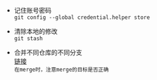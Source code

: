 + 记住账号密码  
`git config --global credential.helper store`
  
+ 清除本地的修改  
`git stash`
  
+ 合并不同仓库的不同分支  
[链接](https://www.zybuluo.com/aqa510415008/note/1428756)  
  `在merge时，注意merge的目标是否正确`